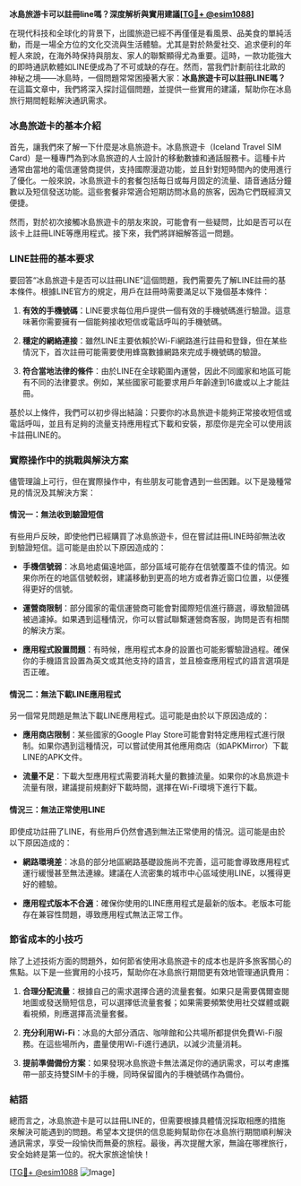**冰島旅游卡可以註冊line嗎？深度解析與實用建議[[TG💪+ @esim1088](https://t.me/s/esim1088)]**

在現代科技和全球化的背景下，出國旅遊已經不再僅僅是看風景、品美食的單純活動，而是一場全方位的文化交流與生活體驗。尤其是對於熱愛社交、追求便利的年輕人來說，在海外時保持與朋友、家人的聯繫顯得尤為重要。這時，一款功能強大的即時通訊軟體如LINE便成為了不可或缺的存在。然而，當我們計劃前往北歐的神秘之境——冰島時，一個問題常常困擾著大家：**冰島旅遊卡可以註冊LINE嗎？** 在這篇文章中，我們將深入探討這個問題，並提供一些實用的建議，幫助你在冰島旅行期間輕鬆解決通訊需求。

### 冰島旅遊卡的基本介紹

首先，讓我們來了解一下什麼是冰島旅遊卡。冰島旅遊卡（Iceland Travel SIM Card）是一種專門為到冰島旅遊的人士設計的移動數據和通話服務卡。這種卡片通常由當地的電信運營商提供，支持國際漫遊功能，並且針對短時間內的使用進行了優化。一般來說，冰島旅遊卡的套餐包括每日或每月固定的流量、語音通話分鐘數以及短信發送功能。這些套餐非常適合短期訪問冰島的旅客，因為它們既經濟又便捷。

然而，對於初次接觸冰島旅遊卡的朋友來說，可能會有一些疑問，比如是否可以在該卡上註冊LINE等應用程式。接下來，我們將詳細解答這一問題。

### LINE註冊的基本要求

要回答“冰島旅遊卡是否可以註冊LINE”這個問題，我們需要先了解LINE註冊的基本條件。根據LINE官方的規定，用戶在註冊時需要滿足以下幾個基本條件：

1. **有效的手機號碼**：LINE要求每位用戶提供一個有效的手機號碼進行驗證。這意味著你需要擁有一個能夠接收短信或電話呼叫的手機號碼。
   
2. **穩定的網絡連接**：雖然LINE主要依賴於Wi-Fi網路進行註冊和登錄，但在某些情況下，首次註冊可能需要使用蜂窩數據網路來完成手機號碼的驗證。

3. **符合當地法律的條件**：由於LINE在全球範圍內運營，因此不同國家和地區可能有不同的法律要求。例如，某些國家可能要求用戶年齡達到16歲或以上才能註冊。

基於以上條件，我們可以初步得出結論：只要你的冰島旅遊卡能夠正常接收短信或電話呼叫，並且有足夠的流量支持應用程式下載和安裝，那麼你是完全可以使用該卡註冊LINE的。

### 實際操作中的挑戰與解決方案

儘管理論上可行，但在實際操作中，有些朋友可能會遇到一些困難。以下是幾種常見的情況及其解決方案：

#### 情況一：無法收到驗證短信

有些用戶反映，即使他們已經購買了冰島旅遊卡，但在嘗試註冊LINE時卻無法收到驗證短信。這可能是由於以下原因造成的：

- **手機信號弱**：冰島地處偏遠地區，部分區域可能存在信號覆蓋不佳的情況。如果你所在的地區信號較弱，建議移動到更高的地方或者靠近窗口位置，以便獲得更好的信號。
  
- **運營商限制**：部分國家的電信運營商可能會對國際短信進行篩選，導致驗證碼被過濾掉。如果遇到這種情況，你可以嘗試聯繫運營商客服，詢問是否有相關的解決方案。

- **應用程式設置問題**：有時候，應用程式本身的設置也可能影響驗證過程。確保你的手機語言設置為英文或其他支持的語言，並且檢查應用程式的語言選項是否正確。

#### 情況二：無法下載LINE應用程式

另一個常見問題是無法下載LINE應用程式。這可能是由於以下原因造成的：

- **應用商店限制**：某些國家的Google Play Store可能會對特定應用程式進行限制。如果你遇到這種情況，可以嘗試使用其他應用商店（如APKMirror）下載LINE的APK文件。

- **流量不足**：下載大型應用程式需要消耗大量的數據流量。如果你的冰島旅遊卡流量有限，建議提前規劃好下載時間，選擇在Wi-Fi環境下進行下載。

#### 情況三：無法正常使用LINE

即使成功註冊了LINE，有些用戶仍然會遇到無法正常使用的情況。這可能是由於以下原因造成的：

- **網路環境差**：冰島的部分地區網路基礎設施尚不完善，這可能會導致應用程式運行緩慢甚至無法連線。建議在人流密集的城市中心區域使用LINE，以獲得更好的體驗。

- **應用程式版本不合適**：確保你使用的LINE應用程式是最新的版本。老版本可能存在兼容性問題，導致應用程式無法正常工作。

### 節省成本的小技巧

除了上述技術方面的問題外，如何節省使用冰島旅遊卡的成本也是許多旅客關心的焦點。以下是一些實用的小技巧，幫助你在冰島旅行期間更有效地管理通訊費用：

1. **合理分配流量**：根據自己的需求選擇合適的流量套餐。如果只是需要偶爾查閱地圖或發送簡短信息，可以選擇低流量套餐；如果需要頻繁使用社交媒體或觀看視頻，則應選擇高流量套餐。

2. **充分利用Wi-Fi**：冰島的大部分酒店、咖啡館和公共場所都提供免費Wi-Fi服務。在這些場所內，盡量使用Wi-Fi進行通訊，以減少流量消耗。

3. **提前準備備份方案**：如果發現冰島旅遊卡無法滿足你的通訊需求，可以考慮攜帶一部支持雙SIM卡的手機，同時保留國內的手機號碼作為備份。

### 結語

總而言之，冰島旅遊卡是可以註冊LINE的，但需要根據具體情況採取相應的措施來解決可能遇到的問題。希望本文提供的信息能夠幫助你在冰島旅行期間順利解決通訊需求，享受一段愉快而無憂的旅程。最後，再次提醒大家，無論在哪裡旅行，安全始終是第一位的。祝大家旅途愉快！

[[TG💪+ @esim1088](https://t.me/s/esim1088) ![Image](https://i.postimg.cc/4NQfJmqS/Snipaste-2025-05-13-00-14-12.png)]